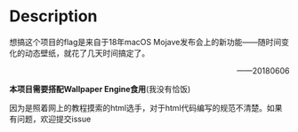 # Description

想搞这个项目的flag是来自于18年macOS Mojave发布会上的新功能——随时间变化的动态壁纸，就花了几天时间搞定了。
<p style="text-align: right;">——20180606</p>

**本项目需要搭配Wallpaper Engine食用**(我没有恰饭)

因为是照着网上的教程摸索的html选手，对于html代码编写的规范不清楚。如果有问题，欢迎提交issue

